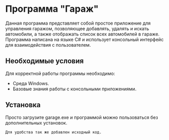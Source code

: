 # Программа "Гараж"

Данная программа представляет собой простое приложение для управления гаражом, позволяющее добавлять, удалять и искать автомобили, а также отображать список всех автомобилей в гараже. Программа написана на языке C# и использует консольный интерфейс для взаимодействия с пользователем.

## Необходимые условия

Для корректной работы программы необходимо:

 - Среда Windows.
 - Базовые знания работы с консольными приложениями.

 ## Установка

 Просто загрузите garage.exe и программой можно пользоваться без дополнительных установок.
 
 `Для удобства так же добавлен исходный код.`